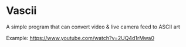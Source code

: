 # Vascii
A simple program that can convert video &amp; live camera feed to ASCII art

Example: https://www.youtube.com/watch?v=2UQ4d1rMwa0
